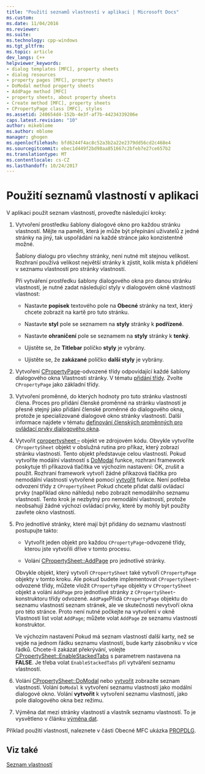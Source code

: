```yaml
---
title: "Použití seznamů vlastností v aplikaci | Microsoft Docs"
ms.custom: 
ms.date: 11/04/2016
ms.reviewer: 
ms.suite: 
ms.technology: cpp-windows
ms.tgt_pltfrm: 
ms.topic: article
dev_langs: C++
helpviewer_keywords:
- dialog templates [MFC], property sheets
- dialog resources
- property pages [MFC], property sheets
- DoModal method property sheets
- AddPage method [MFC]
- property sheets, about property sheets
- Create method [MFC], property sheets
- CPropertyPage class [MFC], styles
ms.assetid: 240654d4-152b-4e3f-af7b-44234339206e
caps.latest.revision: "10"
author: mikeblome
ms.author: mblome
manager: ghogen
ms.openlocfilehash: bfd6244f4ac8c52a3b2a22e2379dd56cd2c468e4
ms.sourcegitcommit: ebec1d449f2bd98aa851667c2bfeb7e27ce657b2
ms.translationtype: MT
ms.contentlocale: cs-CZ
ms.lasthandoff: 10/24/2017
---
```

# <a name="using-property-sheets-in-your-application"></a>Použití seznamů vlastností v aplikaci
V aplikaci použít seznam vlastností, proveďte následující kroky:  
  
1.  Vytvoření prostředku šablony dialogové okno pro každou stránku vlastností. Mějte na paměti, která je může být přepínání uživatelů z jedné stránky na jiný, tak uspořádání na každé stránce jako konzistentně možné.  
  
     Šablony dialogu pro všechny stránky, není nutné mít stejnou velikost. Rozhraní používá velikost největší stránky k zjistit, kolik místa k přidělení v seznamu vlastností pro stránky vlastností.  
  
     Při vytváření prostředku šablony dialogového okna pro danou stránku vlastností, je nutné zadat následující styly v dialogovém okně vlastností vlastnost:  
  
    -   Nastavte **popisek** textového pole na **Obecné** stránky na text, který chcete zobrazit na kartě pro tuto stránku.  
  
    -   Nastavte **styl** pole se seznamem na **styly** stránky k **podřízené**.  
  
    -   Nastavte **ohraničení** pole se seznamem na **styly** stránky k **tenký**.  
  
    -   Ujistěte se, že **Titlebar** políčko **styly** je vybrány.  
  
    -   Ujistěte se, že **zakázané** políčko **další styly** je vybrány.  
  
2.  Vytvoření [CPropertyPage](../mfc/reference/cpropertypage-class.md)-odvozené třídy odpovídající každé šablony dialogového okna Vlastnosti stránky. V tématu [přidání třídy](../ide/adding-a-class-visual-cpp.md). Zvolte `CPropertyPage` jako základní třídy.  
  
3.  Vytvoření proměnné, do kterých hodnoty pro tuto stránku vlastností člena. Proces pro přidání členské proměnné na stránku vlastností je přesně stejný jako přidání členské proměnné do dialogového okna, protože je specializované dialogové okno stránky vlastností. Další informace najdete v tématu [definování členských proměnných pro ovládací prvky dialogového okna](../windows/defining-member-variables-for-dialog-controls.md).  
  
4.  Vytvořit [cpropertysheet –](../mfc/reference/cpropertysheet-class.md) objekt ve zdrojovém kódu. Obvykle vytvoříte `CPropertySheet` objekt v obslužná rutina pro příkaz, který zobrazí stránku vlastností. Tento objekt představuje celou vlastností. Pokud vytvoříte modální vlastností s [DoModal](../mfc/reference/cpropertysheet-class.md#domodal) funkce, rozhraní framework poskytuje tři příkazová tlačítka ve výchozím nastavení: OK, zrušit a použít. Rozhraní framework vytvoří žádné příkazová tlačítka pro nemodální vlastností vytvořené pomocí [vytvořit](../mfc/reference/cpropertysheet-class.md#create) funkce. Není potřeba odvození třídy z `CPropertySheet` Pokud chcete přidat další ovládací prvky (například okno náhledu) nebo zobrazit nemodálního seznamu vlastností. Tento krok je nezbytný pro nemodální vlastností, protože neobsahují žádné výchozí ovládací prvky, které by mohly být použity zavřete okno vlastností.  
  
5.  Pro jednotlivé stránky, které mají být přidány do seznamu vlastností postupujte takto:  
  
    -   Vytvořit jeden objekt pro každou `CPropertyPage`-odvozené třídy, kterou jste vytvořili dříve v tomto procesu.  
  
    -   Volání [CPropertySheet::AddPage](../mfc/reference/cpropertysheet-class.md#addpage) pro jednotlivé stránky.  
  
     Obvykle objekt, který vytvoří `CPropertySheet` také vytvoří `CPropertyPage` objekty v tomto kroku. Ale pokud budete implementovat `CPropertySheet`-odvozené třídy, můžete vložit `CPropertyPage` objekty v `CPropertySheet` objekt a volání `AddPage` pro jednotlivé stránky z `CPropertySheet`-konstruktoru třídy odvozené. `AddPage`Přidá `CPropertyPage` objektu do seznamu vlastností seznam stránek, ale ve skutečnosti nevytvoří okna pro této stránce. Proto není nutné počkejte na vytvoření v okně Vlastnosti list volat `AddPage`; můžete volat `AddPage` ze seznamu vlastností konstruktor.  
  
     Ve výchozím nastavení Pokud má seznam vlastností další karty, než se vejde na jednom řádku seznamu vlastností, bude karty zásobníku v více řádků. Chcete-li zakázat překrývání, volejte [CPropertySheet::EnableStackedTabs](../mfc/reference/cpropertysheet-class.md#enablestackedtabs) s parametrem nastavena na **FALSE**. Je třeba volat `EnableStackedTabs` při vytváření seznamu vlastností.  
  
6.  Volání [CPropertySheet::DoModal](../mfc/reference/cpropertysheet-class.md#domodal) nebo [vytvořit](../mfc/reference/cpropertysheet-class.md#create) zobrazíte seznam vlastností. Volání `DoModal` k vytvoření seznamu vlastností jako modální dialogové okno. Volání **vytvořit** k vytvoření seznamu vlastností, jako pole dialogového okna bez režimu.  
  
7.  Výměna dat mezi stránky vlastností a vlastník seznamu vlastností. To je vysvětleno v článku [výměna dat](../mfc/exchanging-data.md).  
  
 Příklad použití vlastností, naleznete v části Obecné MFC ukázka [PROPDLG](../visual-cpp-samples.md).  
  
## <a name="see-also"></a>Viz také  
 [Seznam vlastností](../mfc/property-sheets-mfc.md)

